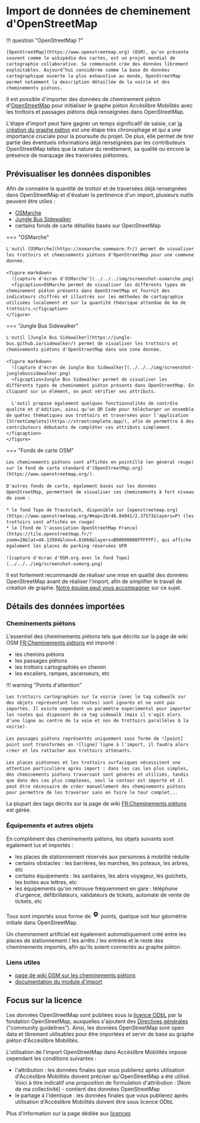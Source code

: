# Import de données de cheminement d'OpenStreetMap

!!! question "OpenStreetMap ?"

    [OpenStreetMap](https://www.openstreetmap.org) (OSM), qu'on présente souvent comme le wikipédia des cartes, est un projet mondial de cartographie collaborative. Sa communauté crée des données librement exploitables. Aujourd’hui considérée comme la base de données cartographique ouverte la plus exhaustive au monde, OpenStreetMap permet notamment la description détaillée de la voirie et des cheminements piétons.

Il est possible d'importer des données de cheminement piéton d'[OpenStreetMap](https://www.openstreetmap.org) pour initialiser le graphe piéton Accèslibre Mobilités avec les trottoirs et passages piétons déjà renseignées dans OpenStreetMap.

L'étape d'import peut faire gagner un temps significatif de saisie, car [la création du graphe piéton](../../web/graphe.md) est une étape très chronophage et qui a une importance cruciale pour la poursuite du projet. De plus, elle permet de tirer partie des éventuels informations déjà renseignées par les contributeurs OpenStreetMap telles que la nature du revêtement, sa qualité ou encore la présence de marquage des traversées piétonnes.

## Prévisualiser les données disponibles

Afin de connaitre la quantité de trottoir et de traversées déjà renseignées dans OpenStreetMap et d'évaluer la pertinence d'un import, plusieurs outils peuvent être utiles :

* [OSMarche](https://osmarche.someware.fr/)
* [Jungle Bus Sidewalker](https://jungle-bus.github.io/sidewalker/)
* certains fonds de carte détaillés basés sur OpenStreetMap

=== "OSMarche"

    L'outil [OSMarche](https://osmarche.someware.fr/) permet de visualiser les trottoirs et cheminements piétons d'OpenStreetMap pour une commune donnée.

    <figure markdown>
      ![capture d'écran d'OSMarche'](../../../img/screenshot-osmarche.png)
      <figcaption>OSMarche permet de visualiser les différents types de cheminement piéton présents dans OpenStreetMap et fournit des indicateurs chiffrés et illustrés sur les méthodes de cartographie utilisées localement et sur la quantité théorique attendue de km de trottoirs.</figcaption>
    </figure>

=== "Jungle Bus Sidewalker"

    L'outil [Jungle Bus Sidewalker](https://jungle-bus.github.io/sidewalker/) permet de visualiser les trottoirs et cheminements piétons d'OpenStreetMap dans une zone donnée. 

    <figure markdown>
      ![capture d'écran de Jungle Bus Sidewalker](../../../img/screenshot-junglebussidewalker.png)
      <figcaption>Jungle Bus Sidewalker permet de visualiser les différents types de cheminement piéton présents dans OpenStreetMap. En cliquant sur un élément, on peut vérifier ses attributs. 
      
      L'outil propose également quelques fonctionnalités de contrôle qualité et d'édition, ainsi qu'un QR Code pour télécharger un ensemble de quêtes thématiques aux trottoirs et traversées pour l'application [StreetComplete](https://streetcomplete.app/), afin de permettre à des contributeurs débutants de compléter ces attributs simplement.</figcaption>
    </figure>

=== "Fonds de carte OSM"

    Les cheminements piétons sont affichés en pointillé (en général rouge) sur le fond de carte standard d'[OpenStreetMap.org](https://www.openstreetmap.org/).

    D'autres fonds de carte, également basés sur les données OpenStreetMap, permettent de visualiser ces cheminements à fort niveau de zoom :

    * le fond Topo de Tracestack, disponible sur [openstreetmap.org](https://www.openstreetmap.org/#map=18/48.84941/2.37573&layers=P) (les trottoirs sont affichés en rouge)
    * le [fond de l'association OpenStreetMap France](https://tile.openstreetmap.fr/?zoom=20&lat=44.13504&lon=4.81066&layers=B00000000FFFFFF), qui affiche également les places de parking réservées UFR

    ![capture d'écran d'OSM.org avec le fond Topo](../../../img/screenshot-osmorg.png)

Il est fortement recommandé de réaliser une mise en qualité des données OpenStreetMap avant de réaliser l'import, afin de simplifier le travail de création de graphe. [Notre équipe peut vous accompagner](../../../contact.md) sur ce sujet.

## Détails des données importées

### Cheminements piétons

L'essentiel des cheminements piétons tels que décrits sur la page de wiki OSM [FR:Cheminements piétons](https://wiki.openstreetmap.org/wiki/FR:Cheminements_pi%C3%A9tons) est importé :

* les chemins piétons
* les passages piétons
* les trottoirs cartographiés en chemin
* les escaliers, rampes, ascenseurs, etc

!!! warning "Points d'attention"

    Les trottoirs cartographiés sur la voirie (avec le tag sidewalk sur des objets représentant les routes) sont ignorés et ne sont pas importés. Il existe cependant un paramètre expérimental pour importer les routes qui disposent de ce tag sidewalk (mais il s'agit alors d'une ligne au centre de la voie et non de trottoirs parallèles à la voirie).
    
    Les passages piétons représentés uniquement sous forme de ![point] point sont transformés en ![ligne] ligne à l'import, il faudra alors créer et les rattacher aux trottoirs attenants.
    
    Les places piétonnes et les trottoirs surfaciques nécessitent une attention particulière après import : dans les cas les plus simples, des cheminements piétons traversant sont générés et utilisés, tandis que dans des cas plus complexes, seul le contour est importé et il peut être nécessaire de créer manuellement des cheminements piétons pour permettre de les traverser sans en faire le tour complet...

La plupart des tags décrits sur la page de wiki [FR:Cheminements piétons](https://wiki.openstreetmap.org/wiki/FR:Cheminements_pi%C3%A9tons) est gérée.

### Équipements et autres objets

En complément des cheminements piétons, les objets suivants sont également lus et importés :

* les places de stationnement réservés aux personnes à mobilité réduite
* certains obstacles : les barrières, les marches, les poteaux, les arbres, etc
* certains équipements : les sanitaires, les abris voyageur, les guichets, les boites aux lettres, etc
* les équipements qu'on retrouve fréquemment en gare : téléphone d'urgence, défibrillateurs, validateurs de tickets, automate de vente de tickets, etc

Tous sont importés sous forme de ![point] points, quelque soit leur géométrie initiale dans OpenStreetMap.

Un cheminement artificiel est également automatiquement créé entre les places de stationnement / les arrêts / les entrées et le reste des cheminements importés, afin qu'ils soient connectés au graphe piéton.

### Liens utiles

* [page de wiki OSM sur les cheminements piétons](https://wiki.openstreetmap.org/wiki/FR:Cheminements_pi%C3%A9tons)
* [documentation du module d'import](https://gitlab.com/yukaimaps/yukaimaps-osm2wdm/-/blob/main/doc/osm2wdm.md)

## Focus sur la licence

Les données OpenStreetMap sont publiées sous la [licence ODbL](https://www.openstreetmap.org/copyright) par la fondation OpenStreetMap, auxquelles s'ajoutent des [Directives générales](https://osmfoundation.org/wiki/Licence/Community_Guidelines) ("community guidelines").
Ainsi, les données OpenStreetMap sont open data et librement utilisables pour être importées et servir de base au graphe piéton d'Accèslibre Mobilités.

L'utilisation de l'import OpenStreetMap dans Accèslibre Mobilités impose cependant les conditions suivantes :

* l'attribution : les données finales que vous publierez après utilisation d'Accèslibre Mobilités doivent préciser qu'OpenStreetMap a été utilisé. Voici à titre indicatif une proposition de formulation d'attribution : [Nom de ma collectivité] - contient des données OpenStreetMap
* le partage à l'identique : les données finales que vous publierez après utilisation d'Accèslibre Mobilités doivent être sous licence ODbL

Plus d'information sur la page dédiée aux [licences](../../publish/licence.md)


[point]: ../../../img/picto-point.png
[ligne]: ../../../img/picto-ligne.png
